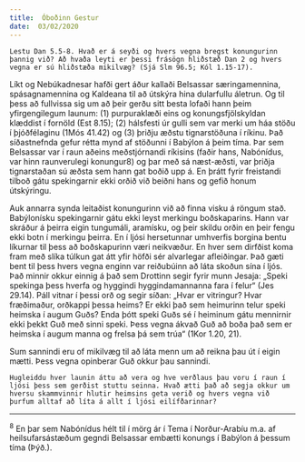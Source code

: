 ```yaml
---
title:  Óboðinn Gestur
date:  03/02/2020
---
```


`Lestu Dan 5.5-8. Hvað er á seyði og hvers vegna bregst konungurinn þannig við? Að hvaða leyti er þessi frásögn hliðstæð Dan 2 og hvers vegna er sú hliðstæða mikilvæg? (Sjá Slm 96.5; Kól 1.15-17).`

Líkt og Nebúkadnesar hafði gert áður kallaði Belsassar særingamennina, spásagnamennina og Kaldeana til að útskýra hina dularfullu áletrun. Og til þess að fullvissa sig um að þeir gerðu sitt besta lofaði hann þeim yfirgengilegum launum: (1) purpuraklæði eins og konungsfjölskyldan klæddist í fornöld (Est 8.15); (2) hálsfesti úr gulli sem var merki um háa stöðu í þjóðfélaginu (1Mós 41.42) og (3) þriðju æðstu tignarstöðuna í ríkinu. Það síðastnefnda gefur rétta mynd af stöðunni í Babýlon á þeim tíma. Þar sem Belsassar var í raun aðeins meðstjórnandi ríkisins (faðir hans, Nabónídus, var hinn raunverulegi konungur8) og þar með sá næst-æðsti, var þriðja tignarstaðan sú æðsta sem hann gat boðið upp á. En þrátt fyrir freistandi tilboð gátu spekingarnir ekki orðið við beiðni hans og gefið honum útskýringu.

Auk annarra synda leitaðist konungurinn við að finna visku á röngum stað. Babýlonísku spekingarnir gátu ekki leyst merkingu boðskaparins. Hann var skráður á þeirra eigin tungumáli, aramísku, og þeir skildu orðin en þeir fengu ekki botn í merkingu þeirra. En í ljósi hersetunnar umhverfis borgina bentu líkurnar til þess að boðskapurinn væri neikvæður. En hver sem dirfðist koma fram með slíka túlkun gat átt yfir höfði sér alvarlegar afleiðingar. Það gæti bent til þess hvers vegna enginn var reiðubúinn að láta skoðun sína í ljós. Það minnir okkur einnig á það sem Drottinn segir fyrir munn Jesaja: „Speki spekinga þess hverfa og hyggindi hyggindamannanna fara í felur“ (Jes 29.14). Páll vitnar í þessi orð og segir síðan: „Hvar er vitringur? Hvar fræðimaður, orðkappi þessa heims? Er ekki það sem heimurinn telur speki heimska í augum Guðs? Enda þótt speki Guðs sé í heiminum gátu mennirnir ekki þekkt Guð með sinni speki. Þess vegna ákvað Guð að boða það sem er heimska í augum manna og frelsa þá sem trúa“ (1Kor 1.20, 21).

Sum sannindi eru of mikilvæg til að láta menn um að reikna þau út í eigin mætti. Þess vegna opinberar Guð okkur þau sannindi.

`Hugleiddu hver launin áttu að vera og hve verðlaus þau voru í raun í ljósi þess sem gerðist stuttu seinna. Hvað ætti það að segja okkur um hversu skammvinnir hlutir heimsins geta verið og hvers vegna við þurfum alltaf að líta á allt í ljósi eilífðarinnar?`

---

<sup>8</sup> En þar sem Nabónídus hélt til í mörg ár í Tema í Norður-Arabíu m.a. af heilsufarsástæðum gegndi Belsassar embætti konungs í Babýlon á þessum tíma (Þýð.).